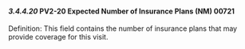 #### *3.4.4.20* PV2-20 Expected Number of Insurance Plans (NM) 00721

Definition: This field contains the number of insurance plans that may provide coverage for this visit.
